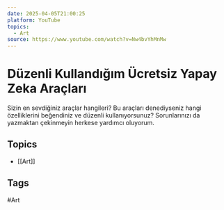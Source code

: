 ```yaml
---
date: 2025-04-05T21:00:25
platform: YouTube
topics:
  - Art
source: https://www.youtube.com/watch?v=Nw4bvYhMnMw
---
```

# Düzenli Kullandığım Ücretsiz Yapay Zeka Araçları

Sizin en sevdiğiniz araçlar hangileri? Bu araçları denediyseniz hangi özelliklerini beğendiniz ve düzenli kullanıyorsunuz? Sorunlarınızı da yazmaktan çekinmeyin herkese yardımcı oluyorum.

## Topics
- [[Art]]

## Tags
#Art
